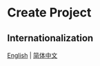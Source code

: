 # Create Project

## Internationalization

[English](create-project.md) | [简体中文](./zh-Hans/getting-started/create-project.md)
